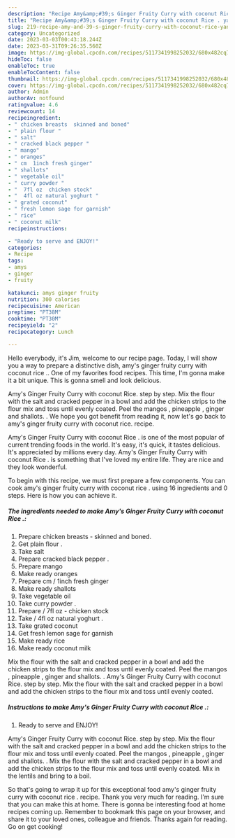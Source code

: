 ```yaml
---
description: "Recipe Amy&amp;#39;s Ginger Fruity Curry with coconut Rice . yang Very Delicious"
title: "Recipe Amy&amp;#39;s Ginger Fruity Curry with coconut Rice . yang Very Delicious"
slug: 219-recipe-amy-and-39-s-ginger-fruity-curry-with-coconut-rice-yang-very-delicious
category: Uncategorized
date: 2023-03-03T00:43:18.244Z
date: 2023-03-31T09:26:35.560Z
image: https://img-global.cpcdn.com/recipes/5117341998252032/680x482cq70/amys-ginger-fruity-curry-with-coconut-rice-recipe-main-photo.jpg
hideToc: false
enableToc: true
enableTocContent: false
thumbnail: https://img-global.cpcdn.com/recipes/5117341998252032/680x482cq70/amys-ginger-fruity-curry-with-coconut-rice-recipe-main-photo.jpg
cover: https://img-global.cpcdn.com/recipes/5117341998252032/680x482cq70/amys-ginger-fruity-curry-with-coconut-rice-recipe-main-photo.jpg
author: Admin
authorAv: notfound
ratingvalue: 4.6
reviewcount: 14
recipeingredient:
- " chicken breasts  skinned and boned"
- " plain flour "
- " salt"
- " cracked black pepper "
- " mango"
- " oranges"
- " cm  1inch fresh ginger"
- " shallots"
- " vegetable oil"
- " curry powder "
- "  7fl oz  chicken stock"
- "  4fl oz natural yoghurt "
- " grated coconut"
- " fresh lemon sage for garnish"
- " rice"
- " coconut milk"
recipeinstructions:

- "Ready to serve and ENJOY!"
categories:
- Recipe
tags:
- amys
- ginger
- fruity

katakunci: amys ginger fruity 
nutrition: 300 calories
recipecuisine: American
preptime: "PT38M"
cooktime: "PT30M"
recipeyield: "2"
recipecategory: Lunch

---
```



Hello everybody, it's Jim, welcome to our recipe page. Today, I will show you a way to prepare a distinctive dish, amy&#39;s ginger fruity curry with coconut rice .. One of my favorites food recipes. This time, I'm gonna make it a bit unique. This is gonna smell and look delicious.

Amy&#39;s Ginger Fruity Curry with coconut Rice. step by step. Mix the flour with the salt and cracked pepper in a bowl and add the chicken strips to the flour mix and toss until evenly coated. Peel the mangos , pineapple , ginger and shallots. . We hope you got benefit from reading it, now let&#39;s go back to amy&#39;s ginger fruity curry with coconut rice. recipe.

Amy&#39;s Ginger Fruity Curry with coconut Rice . is one of the most popular of current trending foods in the world. It's easy, it's quick, it tastes delicious. It's appreciated by millions every day. Amy&#39;s Ginger Fruity Curry with coconut Rice . is something that I've loved my entire life. They are nice and they look wonderful.


To begin with this recipe, we must first prepare a few components. You can cook amy&#39;s ginger fruity curry with coconut rice . using 16 ingredients and 0 steps. Here is how you can achieve it.

<!--inarticleads1-->

##### The ingredients needed to make Amy&#39;s Ginger Fruity Curry with coconut Rice .:

1. Prepare  chicken breasts - skinned and boned.
1. Get  plain flour .
1. Take  salt
1. Prepare  cracked black pepper .
1. Prepare  mango
1. Make ready  oranges
1. Prepare  cm / 1inch fresh ginger
1. Make ready  shallots
1. Take  vegetable oil
1. Take  curry powder .
1. Prepare  / 7fl oz - chicken stock
1. Take  / 4fl oz natural yoghurt .
1. Take  grated coconut
1. Get  fresh lemon sage for garnish
1. Make ready  rice
1. Make ready  coconut milk


Mix the flour with the salt and cracked pepper in a bowl and add the chicken strips to the flour mix and toss until evenly coated. Peel the mangos , pineapple , ginger and shallots. . Amy&#39;s Ginger Fruity Curry with coconut Rice. step by step. Mix the flour with the salt and cracked pepper in a bowl and add the chicken strips to the flour mix and toss until evenly coated. 

<!--inarticleads2-->

##### Instructions to make Amy&#39;s Ginger Fruity Curry with coconut Rice .:


1. Ready to serve and ENJOY!

Amy&#39;s Ginger Fruity Curry with coconut Rice. step by step. Mix the flour with the salt and cracked pepper in a bowl and add the chicken strips to the flour mix and toss until evenly coated. Peel the mangos , pineapple , ginger and shallots. . Mix the flour with the salt and cracked pepper in a bowl and add the chicken strips to the flour mix and toss until evenly coated. Mix in the lentils and bring to a boil. 

So that's going to wrap it up for this exceptional food amy&#39;s ginger fruity curry with coconut rice . recipe. Thank you very much for reading. I'm sure that you can make this at home. There is gonna be interesting food at home recipes coming up. Remember to bookmark this page on your browser, and share it to your loved ones, colleague and friends. Thanks again for reading. Go on get cooking!
